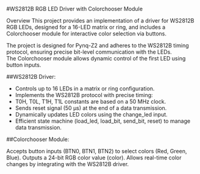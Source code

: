 #WS2812B RGB LED Driver with Colorchooser Module

Overview
This project provides an implementation of a driver for WS2812B RGB LEDs, designed for a 16-LED matrix or ring, and includes a Colorchooser module for interactive color selection via buttons.

The project is designed for Pynq-Z2 and adheres to the WS2812B timing protocol, ensuring precise bit-level communication with the LEDs. 
<br> The Colorchooser module allows dynamic control of the first LED using button inputs.

##WS2812B Driver:

- Controls up to 16 LEDs in a matrix or ring configuration.
- Implements the WS2812B protocol with precise timing:
- T0H, T0L, T1H, T1L constants are based on a 50 MHz clock.
- Sends reset signal (50 µs) at the end of a data transmission.
- Dynamically updates LED colors using the change_led input.
- Efficient state machine (load_led, load_bit, send_bit, reset) to manage data transmission.


##Colorchooser Module:

Accepts button inputs (BTN0, BTN1, BTN2) to select colors (Red, Green, Blue).
Outputs a 24-bit RGB color value (color).
Allows real-time color changes by integrating with the WS2812B driver.
